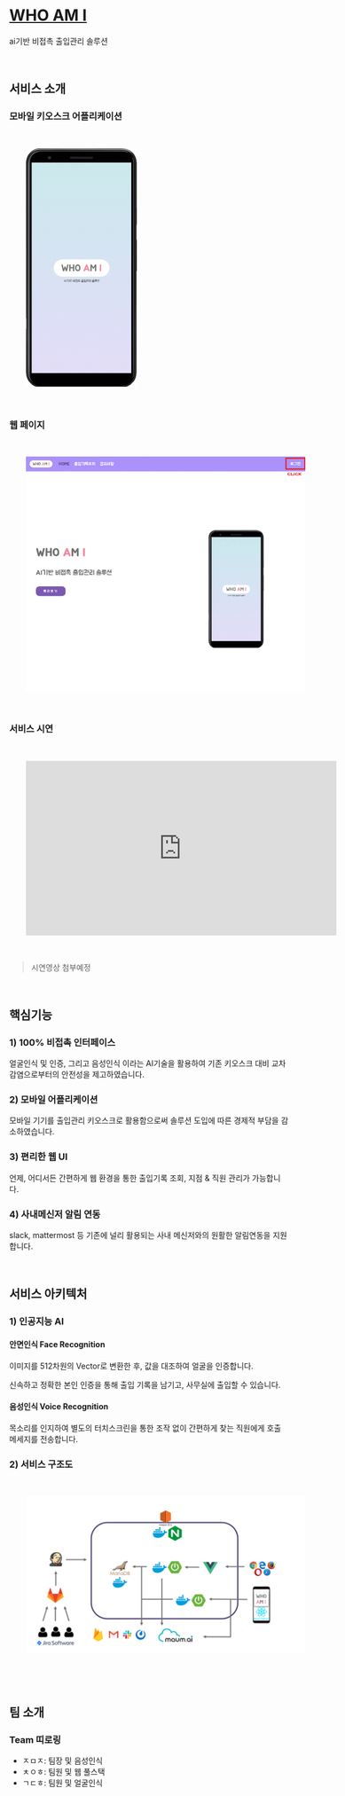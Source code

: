 # [WHO AM I]((https://k3a508.p.ssafy.io))
ai기반 비접촉 출입관리 솔루션

&nbsp;
&nbsp;
&nbsp;

## 서비스 소개

### 모바일 키오스크 어플리케이션

<img src="./docs/resources/mobile_pages.gif" width="200" style="padding:30px;">

### 웹 페이지
<img src="./docs/resources/web_pages.gif" style="padding:30px; display:block; margin:auto;">

### 서비스 시연
<iframe style="margin:auto; height: 315px; padding: 30px;" width="560" height="315" src="https://www.youtube.com/embed/vmDDOFXSgAs" frameborder="0" allow="accelerometer; autoplay; clipboard-write; encrypted-media; gyroscope; picture-in-picture" allowfullscreen></iframe>

> 시연영상 첨부예정

&nbsp;
&nbsp;
&nbsp;

## 핵심기능
### 1) 100% 비접촉 인터페이스
얼굴인식 및 인증, 그리고 음성인식 이라는 AI기술을 활용하여 기존 키오스크 대비 교차감염으로부터의 안전성을 제고하였습니다.

### 2) 모바일 어플리케이션
모바일 기기를 출입관리 키오스크로 활용함으로써 솔루션 도입에 따른 경제적 부담을 감소하였습니다.

### 3) 편리한 웹 UI
언제, 어디서든 간편하게 웹 환경을 통한 출입기록 조회, 지점 & 직원 관리가 가능합니다.

### 4) 사내메신저 알림 연동
slack, mattermost 등 기존에 널리 활용되는 사내 메신저와의 원활한 알림연동을 지원합니다.

&nbsp;
&nbsp;
&nbsp;

## 서비스 아키텍처
### 1) 인공지능 AI
#### 안면인식 Face Recognition
이미지를 512차원의 Vector로 변환한 후, 값을 대조하여 얼굴을 인증합니다.

신속하고 정확한 본인 인증을 통해 출입 기록을 남기고, 사무실에 출입할 수 있습니다. 

#### 음성인식 Voice Recognition

목소리를 인지하여 별도의 터치스크린을 통한 조작 없이 간편하게 찾는 직원에게 호출 메세지를 전송합니다. 

### 2) 서비스 구조도
<img src="./docs/resources/서비스아키텍처.png" style="padding:30px; display:block; margin:auto;">

&nbsp;
&nbsp;
&nbsp;

## 팀 소개
### Team 띠로링
- ㅈㅁㅈ: 팀장 및 음성인식
- ㅊㅇㅎ: 팀원 및 웹 풀스택
- ㄱㄷㅎ: 팀원 및 얼굴인식
